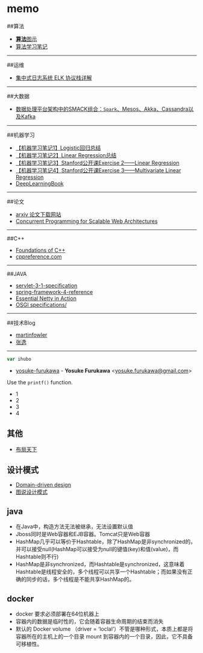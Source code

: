 # memo

##算法
- [**算法**图示](http://www.cs.usfca.edu/~galles/visualization/Algorithms.html)
- [算法学习笔记](https://brandeath.gitbooks.io/al/content/index.html)

---



##运维
- [集中式日志系统 ELK 协议栈详解](https://www.ibm.com/developerworks/cn/opensource/os-cn-elk/  "Title")

---


##大数据
- [数据处理平台架构中的SMACK组合：`Spark`、Mesos、Akka、Cassandra以及Kafka](http://blog.dataman-inc.com/untitled-23/  "Title")

---


##机器学习
- [【机器学习笔记1】Logistic回归总结](http://blog.csdn.net/dongtingzhizi/article/details/15962797)
- [【机器学习笔记2】Linear Regression总结](http://blog.csdn.net/dongtingzhizi/article/details/16884215)
- [【机器学习笔记3】Stanford公开课Exercise 2——Linear Regression](http://blog.csdn.net/dongtingzhizi/article/details/16949755)
- [【机器学习笔记4】Stanford公开课Exercise 3——Multivariate Linear Regression](http://blog.csdn.net/dongtingzhizi/article/details/16979103)
- [DeepLearningBook](https://github.com/HFTrader/DeepLearningBook)

---


##论文
- [arxiv 论文下载网站](https://arxiv.org/)
- [Concurrent Programming for Scalable Web Architectures](https://github.com/tpn/pdfs/blob/master/Concurrent%20Programming%20for%20Scalable%20Web%20Architectures%20-%20Benjamin%20Erb%20-%20Thesis%20(April%202012)%20(vts_8082_11772).pdf)

---

##C++
- [Foundations of C++](http://www.stroustrup.com/ETAPS-corrected-draft.pdf)
- [cppreference.com](http://en.cppreference.com)

---

##JAVA
- [servlet-3-1-specification](https://waylau.gitbooks.io/servlet-3-1-specification/)
- [spring-framework-4-reference](https://www.gitbook.com/book/waylau/spring-framework-4-reference/details)
- [Essential Netty in Action](https://www.gitbook.com/book/waylau/essential-netty-in-action/details)
- [OSGI specifications/](https://www.osgi.org/developer/specifications/)

---

##技术Blog
- [martinfowler](https://martinfowler.com/)
- [张逸](http://zhangyi.farbox.com/)

---




```javascript
var ihubo
```

* [yosuke-furukawa](https://github.com/yosuke-furukawa) -
**Yosuke Furukawa** &lt;yosuke.furukawa@gmail.com&gt;

Use the `printf()` function.

- 1
- 2
- 3
- 4

## 其他
- [布局天下](http://bbs.feng.com/read-htm-tid-8302536.html)


## 设计模式
- [Domain-driven design](http://dddcommunity.org/)
- [图说设计模式](http://design-patterns.readthedocs.io)


## java
- 在Java中，构造方法无法被继承，无法设置默认值
- Jboss同时是Web容器和EJB容器。Tomcat只是Web容器
- HashMap几乎可以等价于Hashtable，除了HashMap是非synchronized的，并可以接受null(HashMap可以接受为null的键值(key)和值(value)，而Hashtable则不行)
- HashMap是非synchronized，而Hashtable是synchronized，这意味着Hashtable是线程安全的，多个线程可以共享一个Hashtable；而如果没有正确的同步的话，多个线程是不能共享HashMap的。


## docker
- docker 要求必须部署在64位机器上
- 容器内的数据是临时性的，它会随着容器生命周期的结束而消失
- 默认的 Docker volume （driver = ‘loclal’）不管是哪种形式，本质上都是将容器所在的主机上的一个目录 mount 到容器内的一个目录，因此，它不具备可移植性。